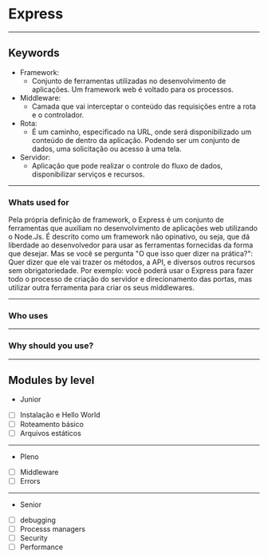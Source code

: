 # Express
------
## Keywords
- Framework:
  - Conjunto de ferramentas utilizadas no desenvolvimento de aplicações. Um framework web é voltado para os processos.
- Middleware:
  - Camada que vai interceptar o conteúdo das requisições entre a rota e o controlador.
- Rota:
  - É um caminho, especificado na URL, onde será disponibilizado um conteúdo de dentro da aplicação. Podendo ser um conjunto de dados, uma solicitação ou acesso à uma tela.
- Servidor:
  - Aplicação que pode realizar o controle do fluxo de dados, disponibilizar serviços e recursos.

------
### Whats used for

Pela própria definição de framework, o Express é um conjunto de ferramentas que auxiliam no desenvolvimento de aplicações web utilizando o Node.Js.
É descrito como um framework não opinativo, ou seja, que dá liberdade ao desenvolvedor para usar as ferramentas fornecidas da forma que desejar.
Mas se você se pergunta "O que isso quer dizer na prática?": Quer dizer que ele vai trazer os métodos, a API, e diversos outros recursos sem obrigatoriedade. 
Por exemplo: você poderá usar o Express para fazer todo o processo de criação do servidor e direcionamento das portas, mas utilizar outra ferramenta para criar os seus middlewares.



------
### Who uses
------
### Why should you use?
------
## Modules by level
- Junior
 - [ ] Instalação e Hello World
 - [ ] Roteamento básico
 - [ ] Arquivos estáticos
-----
- Pleno
 - [ ] Middleware
 - [ ] Errors
-----
- Senior
 - [ ] debugging
 - [ ] Processs managers
 - [ ] Security
 - [ ] Performance
